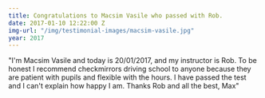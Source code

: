 ```yaml
---
title: Congratulations to Macsim Vasile who passed with Rob.
date: 2017-01-10 12:22:00 Z
img-url: "/img/testimonial-images/macsim-vasile.jpg"
year: 2017
---
```


"I'm Macsim Vasile and today is 20/01/2017, and my instructor is Rob.  To be honest I recommend checkmirrors driving school to anyone because they are patient with pupils and flexible with the hours.  I have passed the test and I can't explain how happy I am.  Thanks Rob and all the best, Max"
